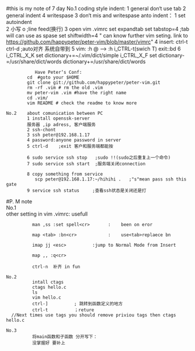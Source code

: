 #this is my note of 7 day
    No.1 coding style
         indent:
               1 general don‘t use tab 
               2 general indent 4 writespase
               3 don‘t mis <tab> and writespase
         anto indent：
               1 set autoindent      
               2 小写 o              ;line feed(换行)
               3 open vim .vimrc 
 		 set expandtab
		 set tabstop=4       ;tab will can use as spase
		 set shiftwidth=4
                " can  know further vim seting. link to
		  https://github.com/happypeter/peter-vim/blob/master/vimrc"
               4 insert:
		 ctrl-t
                 ctrl-d             ;auto对齐 系统自带到
	       5 vim:
 		  :h @  --> 
		  :h i_CTRL-t(<tab>swich T)
                  exit::bd
               6 i_CTRL_X_K
                 set dictionary+=~/.vim/dict/simple
		 i_CTRL_X_F
                 set dictionary-=/usr/share/dict/words
                 dictionary+=/usr/share/dict/words
	
               Have Peter‘s Conf:	
			cd  #goto your $HOME
			git clone git://github.com/happypeter/peter-vim.git
			rm -rf .vim # rm the old .vim
			mv peter-vim .vim #have the right name
			cd .vim/
			vim README # check the readme to know more

    No.2    about comunication between PC
            1 install openssk-server
            服务器 ,ip adress, 客户端服务
            2 ssh-chont
            3 ssh peter@192.168.1.17
            4 password:anyone password in server 
            5 ctrl-d    ;exit 客户和服务端都能按

            6 sudo service ssh stop   ;sudo !!(sudo之后重复上一个命令)
            7 sudo service ssh start  ;服务端关闭connection
               
            8 copy something from service
               scp peter@192.168.1.17:~/hihihi .   ;"s"mean pass ssh this gate
            9 service ssh status     ;查看ssh状态是关闭还是打

#P. M  note   
    No.1          
              other setting  in  vim .vimrc:    usefull

              man ,ss :set spell<cr>       :    been on eror
              
              map <tab> :bn<cr>            :    use<tab>replaece bn

              imap jj <esc>          :jump to Normal Mode from Insert

              map ,, :q<cr>
                                
              ctrl-n  补齐 in fun 

    No.2      
              intall ctags
              ctags hello.c
              ls
              vim hello.c
              ctrl-]          ; 跳转到函数定义的地方
              ctrl-t          ；reture
      //Next times use tags you should remove priviou tags then ctags hello.c
  
    No.3   
              将main函数和子函数 分开写下：
              没掌握好 要补上
